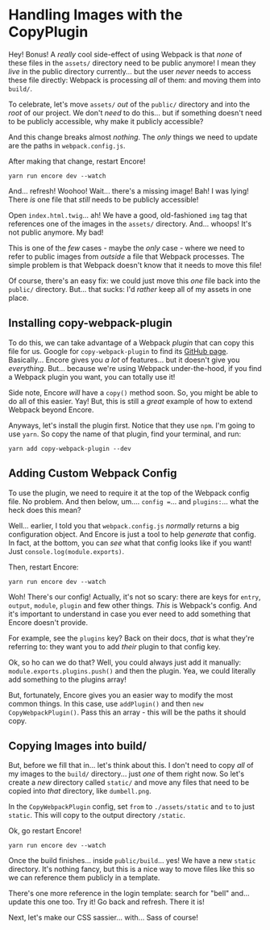 # Handling Images with the CopyPlugin

Hey! Bonus! A *really* cool side-effect of using Webpack is that *none* of these
files in the `assets/` directory need to be public anymore! I mean they *live* in
the public directory currently... but the user *never* needs to access these file
directly: Webpack is processing *all* of them: and moving them into `build/`.

To celebrate, let's move `assets/` *out* of the `public/` directory and into the
*root* of our project. We don't *need* to do this... but if something doesn't need
to be publicly accessible, why make it publicly accessible?

And this change breaks almost *nothing*. The *only* things we need to update are
the paths in `webpack.config.js`.

After making that change, restart Encore!

```terminal-silent
yarn run encore dev --watch
```

And... refresh! Woohoo! Wait... there's a missing image! Bah! I was lying! There
*is* one file that *still* needs to be publicly accessible!

Open `index.html.twig`... ah! We have a good, old-fashioned `img` tag that references
one of the images in the `assets/` directory. And... whoops! It's not public anymore.
My bad!

This is one of the *few* cases - maybe the *only* case - where we need to refer to
public images from *outside* a file that Webpack processes. The simple problem is
that Webpack doesn't know that it needs to move this file!

Of course, there's an easy fix: we could just move this *one* file back into the
`public/` directory. But... that sucks: I'd *rather* keep all of my assets in one
place.

## Installing copy-webpack-plugin

To do this, we can take advantage of a Webpack *plugin* that can copy this file
for us. Google for `copy-webpack-plugin` to find its [GitHub page](https://github.com/webpack-contrib/copy-webpack-plugin).
Basically... Encore gives you *a lot* of features... but it doesn't give you *everything*.
But... because we're using Webpack under-the-hood, if you find a Webpack plugin
you want, you can totally use it!

Side note, Encore *will* have a `copy()` method soon. So, you might be able to
do all of this easier. Yay! But, this is still a *great* example of how to extend
Webpack beyond Encore.

Anyways, let's install the plugin first. Notice that they use `npm`. I'm going to
use `yarn`. So copy the name of that plugin, find your terminal, and run:

```terminal
yarn add copy-webpack-plugin --dev
```

## Adding Custom Webpack Config

To use the plugin, we need to require it at the top of the Webpack config file. No
problem. And then below, um.... `config =`... and `plugins:`... what the heck does
this mean?

Well... earlier, I told you that `webpack.config.js` *normally* returns a big configuration
object. And Encore is just a tool to help *generate* that config. In fact, at the
bottom, you can *see* what that config looks like if you want! Just
`console.log(module.exports)`.

Then, restart Encore:

```terminal
yarn run encore dev --watch
```

Woh! There's our config! Actually, it's not so scary: there are keys for `entry`,
`output`, `module`, `plugin` and few other things. *This* is Webpack's config. And
it's important to understand in case you ever need to add something that Encore
doesn't provide.

For example, see the `plugins` key? Back on their docs, *that* is what they're referring
to: they want you to add *their* plugin to that config key.

Ok, so ho can we do that? Well, you could always just add it manually:
`module.exports.plugins.push()` and then the plugin. Yea, we could literally add
something to the plugins array! 

But, fortunately, Encore gives you an easier way to modify the most common things.
In this case, use `addPlugin()` and then `new CopyWebpackPlugin()`. Pass this an
array - this will be the paths it should copy.

## Copying Images into build/

But, before we fill that in... let's think about this. I don't need to copy *all*
of my images to the `build/` directory... just *one* of them right now. So let's
create a *new* directory called `static/` and move any files that need to be copied
into *that* directory, like `dumbell.png`.

In the `CopyWebpackPlugin` config, set `from` to `./assets/static` and `to` to
just `static`. This will copy to the output directory `/static`.

Ok, go restart Encore!

```terminal
yarn run encore dev --watch
```

Once the build finishes... inside `public/build`... yes! We have a new `static`
directory. It's nothing fancy, but this is a nice way to move files like this so
we can reference them publicly in a template.

There's one more reference in the login template: search for "bell" and... update
this one too. Try it! Go back and refresh. There it is!

Next, let's make our CSS sassier... with... Sass of course!
